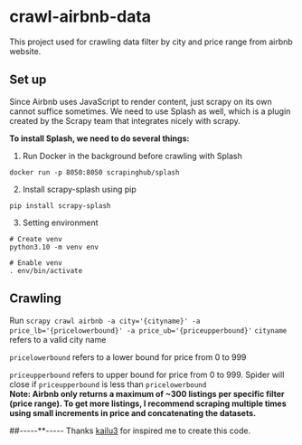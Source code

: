 # crawl-airbnb-data
This project used for crawling data filter by city and price range from airbnb website.

## Set up
Since Airbnb uses JavaScript to render content, just scrapy on its own cannot suffice sometimes. We need to use Splash as well, which is a plugin created by the Scrapy team that integrates nicely with scrapy.

**To install Splash, we need to do several things:**
1. Run Docker in the background before crawling with Splash
```
docker run -p 8050:8050 scrapinghub/splash
```
2. Install scrapy-splash using pip
```
pip install scrapy-splash
```
3. Setting environment
```
# Create venv
python3.10 -m venv env

# Enable venv
. env/bin/activate
```
## Crawling
Run `scrapy crawl airbnb -a city='{cityname}' -a price_lb='{pricelowerbound}' -a price_ub='{priceupperbound}'`
`cityname` refers to a valid city name

`pricelowerbound` refers to a lower bound for price from 0 to 999

`priceupperbound` refers to upper bound for price from 0 to 999. Spider will close if `priceupperbound` is less than
`pricelowerbound`  
**Note: Airbnb only returns a maximum of ~300 listings per specific filter (price range). To get more listings, I recommend scraping multiple times using small increments in price and concatenating the datasets.**

##-----**-----
Thanks [kailu3](https://github.com/kailu3) for inspired me to create this code.
